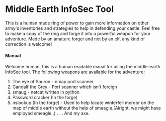 # Middle Earth InfoSec Tool
This is a human made ring of power to gain more information on other army's inventories and strategies to help in defending your castle. Feel free to make a copy of the ring and forge it into a powerful weapon for your adventure. Made by an amature forger and not by an elf, any kind of correction is welcome!

#### Manual
Welcome human, this is a human readable maual for using the middle-earth InfoSec tool. 
The following weapons are available for the adventure:
1. The eye of Sauron - nmap port scanner
2. Gandalf the Grey - Port scanner which isn't foreign
3. smaug - netcat written in python
4. Password cracker (In the forge)
5. nslookup (In the forge) - Used to help locate ~~winterfell~~ mordor on the map of middle earth without the help of smeagle.(Alright, we might have employed smeagle..)
.
.
.
And my axe.